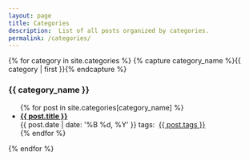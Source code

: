 ```yaml
---
layout: page
title: Categories
description:  List of all posts organized by categories.
permalink: /categories/
---
```

<div class="article">
{% for category in site.categories %}
    {% capture category_name %}{{ category | first }}{% endcapture %}
        <h3 class="category-head">{{ category_name }}</h3>
        <ul>
        {% for post in site.categories[category_name] %}
        <!-- <div class="article"> -->
            <li>
                <a class="clearlink" href="{{ post.url | relative_url }}">
                    <b>{{ post.title }}</b>
                </a>
                <div class="read-more clearfix">
                    <div class="more-left left">
                        <span class="date"><time>{{ post.date | date: '%B %d, %Y' }}</time></span>
                        <span>tags:&nbsp;</span> 
                        <span class="posted-in"><a href='numerical.html'>{{ post.tags }}</a>
                        </span>
                    </div>
                </div>
            </li>
        <!-- </div> -->
        {% endfor %}
        </ul>
{% endfor %}
</div>